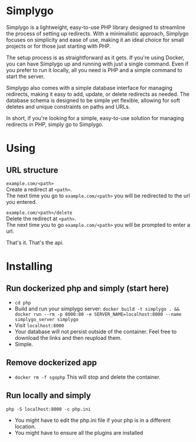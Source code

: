 # Simplygo

Simplygo is a lightweight, easy-to-use PHP library designed to streamline the process of setting up redirects. With a minimalistic approach, Simplygo focuses on simplicity and ease of use, making it an ideal choice for small projects or for those just starting with PHP.

The setup process is as straightforward as it gets. If you're using Docker, you can have Simplygo up and running with just a single command. Even if you prefer to run it locally, all you need is PHP and a simple command to start the server.

Simplygo also comes with a simple database interface for managing redirects, making it easy to add, update, or delete redirects as needed. The database schema is designed to be simple yet flexible, allowing for soft deletes and unique constraints on paths and URLs.

In short, if you're looking for a simple, easy-to-use solution for managing redirects in PHP, simply go to Simplygo.

# Using

## URL structure
`example.com/<path>`  
Create a redirect at `<path>`.  
The next time you go to `example.com/<path>` you will be redirected to the url you entered.  


`example.com/<path>/delete`  
Delete the redirect at `<path>`.  
The next time you to go `example.com/<path>` you will be prompted to enter a url.  

That's it. That's the api.




# Installing
## Run dockerized php and simply  (start here) 
* `cd php`  
* Build and run your simplygo server: `docker build -t simplygo . && docker run --rm -p 8000:80 -e SERVER_NAME=localhost:8000 --name simplygo_server simplygo`  
* Visit `localhost:8000`
* Your database will not persist outside of the container. Feel free to download the links and then reupload them.
* Simple.

## Remove dockerized app
* `docker rm -f sgophp` This will stop and delete the container.


## Run locally and simply
`php -S localhost:8000 -c php.ini`   

* You might have to edit the php.ini file if your php is in a different location.  
* You might have to ensure all the plugins are installed  
